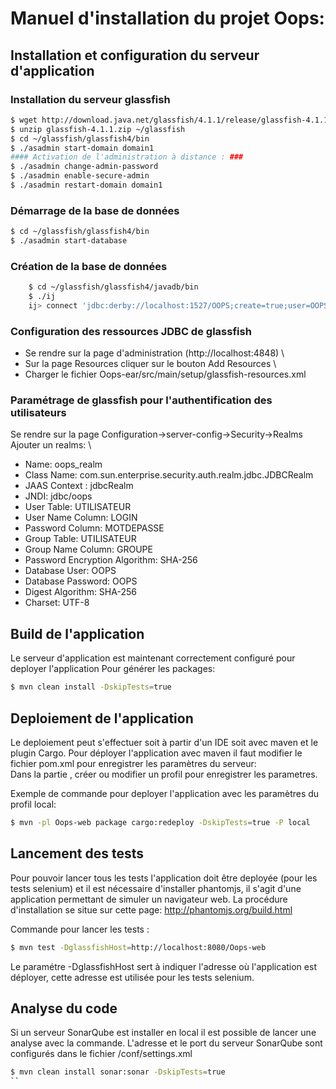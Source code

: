 # Manuel d'installation du projet Oops:

## Installation et configuration du serveur d'application
### Installation du serveur glassfish
```sh
$ wget http://download.java.net/glassfish/4.1.1/release/glassfish-4.1.1.zip
$ unzip glassfish-4.1.1.zip ~/glassfish
$ cd ~/glassfish/glassfish4/bin
$ ./asadmin start-domain domain1
#### Activation de l'administration à distance : ###
$ ./asadmin change-admin-password
$ ./asadmin enable-secure-admin
$ ./asadmin restart-domain domain1
```
### Démarrage de la base de données
```sh
$ cd ~/glassfish/glassfish4/bin
$ ./asadmin start-database
```

### Création de la base de données
```sh
    $ cd ~/glassfish/glassfish4/javadb/bin
    $ ./ij
    ij> connect 'jdbc:derby://localhost:1527/OOPS;create=true;user=OOPS;password=OOPS;';
```
### Configuration des ressources JDBC de glassfish
- Se rendre sur la page d'administration (http://localhost:4848)  \
- Sur la page Resources cliquer sur le bouton Add Resources \
- Charger le fichier Oops-ear/src/main/setup/glassfish-resources.xml

### Paramétrage de glassfish pour l'authentification des utilisateurs
Se rendre sur la page Configuration->server-config->Security->Realms \
Ajouter un realms: \
- Name: oops_realm
- Class Name: com.sun.enterprise.security.auth.realm.jdbc.JDBCRealm
- JAAS Context : jdbcRealm
- JNDI: jdbc/oops
- User Table: UTILISATEUR
- User Name Column: LOGIN
- Password Column: MOTDEPASSE
- Group Table: UTILISATEUR
- Group Name Column: GROUPE
- Password Encryption Algorithm: SHA-256
- Database User: OOPS
- Database Password: OOPS
- Digest Algorithm: SHA-256
- Charset: UTF-8

## Build de l'application
Le serveur d'application est maintenant correctement configuré pour deployer l'application
Pour générer les packages:  
```sh
$ mvn clean install -DskipTests=true
```
## Deploiement de l'application 
Le deploiement peut s'effectuer soit à partir d'un IDE soit avec maven et le plugin Cargo. Pour déployer l'application avec maven il faut modifier le fichier pom.xml pour enregistrer les paramètres du serveur: \
Dans la partie <profils>, créer ou modifier un profil pour enregistrer les parametres.

Exemple de commande pour deployer l'application avec les paramètres du profil local:
```sh
$ mvn -pl Oops-web package cargo:redeploy -DskipTests=true -P local
```
## Lancement des tests
Pour pouvoir lancer tous les tests l'application doit être deployée (pour les tests selenium) et il est nécessaire d'installer phantomjs, il s'agit d'une application permettant de simuler un navigateur web. La procédure d'installation se situe sur cette page: http://phantomjs.org/build.html

Commande pour lancer les tests : 
```sh
$ mvn test -DglassfishHost=http://localhost:8080/Oops-web
```    
Le paramétre -DglassfishHost sert à indiquer l'adresse où l'application est déployer, cette adresse est utilisée pour les tests selenium.

## Analyse du code
Si un serveur SonarQube est installer en local il est possible de lancer une analyse avec la commande. L'adresse et le port du serveur SonarQube sont configurés dans le fichier /conf/settings.xml
```sh
$ mvn clean install sonar:sonar -DskipTests=true
``


